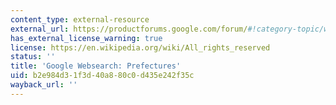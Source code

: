 ```yaml
---
content_type: external-resource
external_url: https://productforums.google.com/forum/#!category-topic/websearch/finding-stuff-on-google/_9yJrzRf9J8
has_external_license_warning: true
license: https://en.wikipedia.org/wiki/All_rights_reserved
status: ''
title: 'Google Websearch: Prefectures'
uid: b2e984d3-1f3d-40a8-80c0-d435e242f35c
wayback_url: ''
---
```

